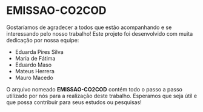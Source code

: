 # EMISSAO-CO2COD

Gostaríamos de agradecer a todos que estão acompanhando e se interessando pelo nosso trabalho! Este projeto foi desenvolvido com muita dedicação por nossa equipe:

- Eduarda Pires Silva
- Maria de Fátima
- Eduardo Maso
- Mateus Herrera
- Mauro Macedo

O arquivo nomeado **EMISSAO-CO2COD** contém todo o passo a passo utilizado por nós para a realização deste trabalho. Esperamos que seja útil e que possa contribuir para seus estudos ou pesquisas!
